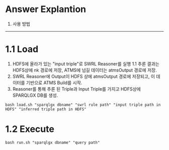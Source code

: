 Answer Explantion
=================
1. 사용 방법
-----------------
# 1.1 Load
1. HDFS에 올라가 있는 "input triple"로 SWRL Reasoner를 실행
1.1 추론 결과는 HDFS상에 nk 경로에 저장, ATMS에 넘길 데이터는 atmsOutput 경로에 저장.
2. SWRL Reasoner에 Output이 HDFS 상에 atmsOutput 경로에 저장되고, 이 데이터를 기반으로 ATMS Build를 시작.
3. Reasoner를 통해 추론 된 Triple과 Input Triple를 가지고 HDFS상에 SPARQLGX DB를 생성.

<pre><code>bash load.sh "sparqlgx dbname" "swrl rule path" "input triple path in HDFS" "inferred triple path in HDFS"</code></pre>

# 1.2 Execute
<pre><code>bash run.sh "sparqlgx dbname" "query path"</code></pre>
